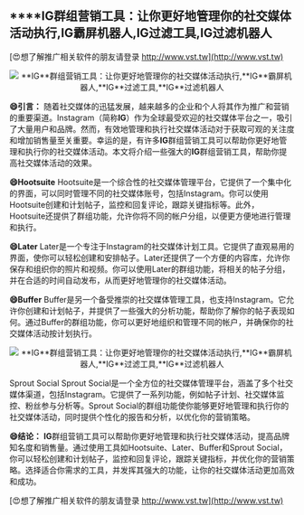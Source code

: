 ## ****IG**群组营销工具：让你更好地管理你的社交媒体活动执行,**IG**霸屏机器人,**IG**过滤工具,**IG**过滤机器人**

[😍想了解推广相关软件的朋友请登录 http://www.vst.tw](http://www.vst.tw)

 <center><img src="https://vst.tw/MP4/tuiguang/png/1.png" alt="**IG**群组营销工具：让你更好地管理你的社交媒体活动执行,**IG**霸屏机器人,**IG**过滤工具,**IG**过滤机器人"></center>

**😄引言：**
随着社交媒体的迅猛发展，越来越多的企业和个人将其作为推广和营销的重要渠道。Instagram（简称**IG**）作为全球最受欢迎的社交媒体平台之一，吸引了大量用户和品牌。然而，有效地管理和执行社交媒体活动对于获取可观的关注度和增加销售量至关重要。幸运的是，有许多**IG**群组营销工具可以帮助你更好地管理和执行你的社交媒体活动。本文将介绍一些强大的**IG**群组营销工具，帮助你提高社交媒体活动的效果。

**😄Hootsuite**
Hootsuite是一个综合性的社交媒体管理平台，它提供了一个集中化的界面，可以同时管理不同的社交媒体账号，包括Instagram。你可以使用Hootsuite创建和计划帖子，监控和回复评论，跟踪关键指标等。此外，Hootsuite还提供了群组功能，允许你将不同的帐户分组，以便更方便地进行管理和执行。

**😄Later**
Later是一个专注于Instagram的社交媒体计划工具。它提供了直观易用的界面，使你可以轻松创建和安排帖子。Later还提供了一个方便的内容库，允许你保存和组织你的照片和视频。你可以使用Later的群组功能，将相关的帖子分组，并在合适的时间自动发布，从而更好地管理你的社交媒体活动。

**😄Buffer**
Buffer是另一个备受推崇的社交媒体管理工具，也支持Instagram。它允许你创建和计划帖子，并提供了一些强大的分析功能，帮助你了解你的帖子表现如何。通过Buffer的群组功能，你可以更好地组织和管理不同的帐户，并确保你的社交媒体活动按计划执行。

 <center><img src="https://vst.tw/MP4/tuiguang/png/7.png" alt="**IG**群组营销工具：让你更好地管理你的社交媒体活动执行,**IG**霸屏机器人,**IG**过滤工具,**IG**过滤机器人"></center>

Sprout Social
Sprout Social是一个全方位的社交媒体管理平台，涵盖了多个社交媒体渠道，包括Instagram。它提供了一系列功能，例如帖子计划、社交媒体监控、粉丝参与分析等。Sprout Social的群组功能使你能够更好地管理和执行你的社交媒体活动，同时提供个性化的报告和分析，以优化你的营销策略。

**😄结论：**
**IG**群组营销工具可以帮助你更好地管理和执行社交媒体活动，提高品牌知名度和销售量。通过使用工具如Hootsuite、Later、Buffer和Sprout Social，你可以轻松创建和计划帖子，监控和回复评论，跟踪关键指标，并优化你的营销策略。选择适合你需求的工具，并发挥其强大的功能，让你的社交媒体活动更加高效和成功。

[😍想了解推广相关软件的朋友请登录 http://www.vst.tw](http://www.vst.tw)



